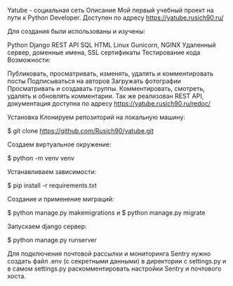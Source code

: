 Yatube - социальная сеть
Описание
Мой первый учебный проект на пути к Python Developer. Доступен по адресу https://yatube.rusich90.ru/

Для создания были использованы и изучены:

Python
Django
REST API
SQL
HTML
Linux
Gunicorn, NGINX
Удаленный сервер, доменные имена, SSL сертификаты
Тестирование кода
Возможности:

Публиковать, просматривать, изменять, удалять и комментировать посты
Подписываться на авторов
Загружать фотографии
Просматривать и создавать группы.
Комментировать, смотреть, удалять и обновлять комментарии.
Так же реализован REST API, документация доступна по адресу https://yatube.rusich90.ru/redoc/

Установка
Клонируем репозиторий на локальную машину:

$ git clone https://github.com/Rusich90/yatube.git

Создаем виртуальное окружение:

$ python -m venv venv

Устанавливаем зависимости:

$ pip install -r requirements.txt

Создание и применение миграций:

$ python manage.py makemigrations и $ python manage.py migrate

Запускаем django сервер:

$ python manage.py runserver

Для подключения почтовой рассылки и мониторинга Sentry нужно создать файл .env (с секретными данными) в директории с settings.py и в самом settings.py раскомментировать настройки Sentry и почтового хоста.
